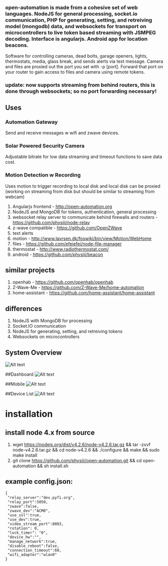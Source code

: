 ### **open-automation** is made from a cohesive set of web languages. NodeJS for general processing, socket.io communication, PHP for generating, setting, and retreiving model (mongodb) data, and websockets for transport on microcontrollers to live token based streaming with JSMPEG decoding. Interface is angularjs. Android app for location beacons.

Software for controlling cameras, dead bolts, garage openers, lights, thermostats, media, glass break, and sends alerts via text message. Camera and files are proxied out the port you set with -p [port]. Forward that port on your router to gain access to files and camera using remote tokens.

### update: now supports streaming from behind routers, this is done through websockets; so no port forwarding necessary!

## Uses
### Automation Gateway
Send and receive messages w wifi and zwave devices.
### Solar Powered Security Camera
Adjustable bitrate for low data streaming and timeout functions to save data cost.
### Motion Detection w Recording
Uses motion to trigger recording to local disk and local disk can be proxied (working on streaming from disk but should be similar to streaming from webcam)

1. Angularjs frontend - http://open-automation.org
2. NodeJS and MongoDB for tokens, authentication, general processing
3. websocket relay server to communicate behind firewalls and routers - https://github.com/physiii/node-relay
4. z-wave compatible - https://github.com/OpenZWave
5. text alerts
6. motion - http://www.lavrsen.dk/foswiki/bin/view/Motion/WebHome
7. files - https://github.com/efeiefei/node-file-manager
8. thermostat - http://www.radiothermostat.com/
9. android - https://github.com/physiii/beacon

## similar projects
1. openhab - https://github.com/openhab/openhab
2. Z-Wave-Me - https://github.com/Z-Wave-Me/home-automation
3. home-assistant - https://github.com/home-assistant/home-assistant

## differences
1. NodeJS with MongoDB for processing
2. Socket.IO communication
3. NodeJS for generating, setting, and retreiving tokens
4. Websockets on microcontrollers


## System Overview
![Alt text](https://github.com/physiii/home-gateway/blob/master/screenshots/system_overview.png?raw=true "system overview")

##Dashboard
![Alt text](https://github.com/physiii/open-automation/blob/master/screenshots/dash.png "Dashboard")

##Mobile
![Alt text](https://github.com/physiii/open-automation/blob/master/screenshots/mobile.png "Mobile")

##Device List
![Alt text](https://github.com/physiii/open-automation/blob/master/screenshots/mobile_device_list.png "Device List")

# installation
## install node 4.x from source
1. wget https://nodejs.org/dist/v4.2.6/node-v4.2.6.tar.gz && tar -zxvf node-v4.2.6.tar.gz && cd node-v4.2.6 && ./configure && make && sudo make install
2. git clone https://github.com/physiii/open-automation.git && cd open-automation && sh install.sh

## example config.json:
 ```
 {
  "relay_server":"dev.pyfi.org",
  "relay_port":5050,
  "zwave":false,
  "zwave_dev":"ACM0",
  "use_ssl":true,
  "use_dev":true,
  "video_stream_port":8083,
  "rotation": 0,
  "lock_timer": "0",
  "device_hw":"",
  "manage_network":true,
  "disable_reboot":false,
  "connection_timeout":60,
  "wifi_adapter":"wlan0"
 }
```
